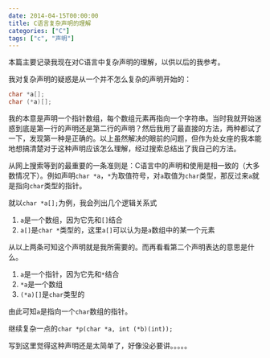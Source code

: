 ```yaml
---
date: 2014-04-15T00:00:00
title: C语言复杂声明的理解
categories: ["C"]
tags: ["c", "声明"]
---
```


本篇主要记录我现在对C语言中复杂声明的理解，以供以后的我参考。

<!--more-->

我对复杂声明的疑惑是从一个并不怎么复杂的声明开始的：
``` c
char *a[];
char (*a)[];
```
我的本意是声明一个指针数组，每个数组元素再指向一个字符串。当时我就开始迷惑到底是第一行的声明还是第二行的声明？然后我用了最直接的方法，两种都试了一下，发现第一种是正确的。以上虽然解决的眼前的问题，但作为处女座的我本能地想搞清楚对于这种声明应该怎么理解，经过搜索总结出了我自己的方法。

从网上搜索等到的最重要的一条准则是：C语言中的声明和使用是相一致的（大多数情况下）。例如声明`char *a`，`*`为取值符号，对`a`取值为`char`类型，那反过来`a`就是指向`char`类型的指针。

就以`char *a[];`为例，我会列出几个逻辑关系式

1. `a`是一个数组，因为它先和`[]`结合
2. `a[]`是`char *`类型的，这里`a[]`可以认为是`a`数组中的某一个元素

从以上两条可知这个声明就是我所需要的。而再看看第二个声明表达的意思是什么。

1. `a`是一个指针，因为它先和`*`结合
2. `*a`是一个数组
3. `(*a)[]`是`char`类型的

由此可知`a`是指向一个`char`数组的指针。

继续复杂一点的`char *p(char *a, int (*b)(int));`

写到这里觉得这种声明还是太简单了，好像没必要讲。。。。。
